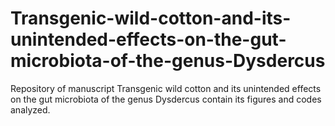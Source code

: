 # Transgenic-wild-cotton-and-its-unintended-effects-on-the-gut-microbiota-of-the-genus-Dysdercus
Repository of manuscript Transgenic wild cotton and its unintended effects on the gut microbiota of the genus Dysdercus contain its figures and codes analyzed.
